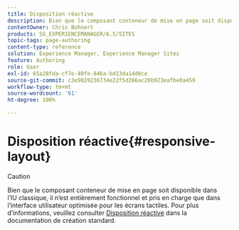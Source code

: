 ```yaml
---
title: Disposition réactive
description: Bien que le composant conteneur de mise en page soit disponible dans l’IU classique, il n’est entièrement fonctionnel et pris en charge que dans l’interface utilisateur optimisée pour les écrans tactiles.
contentOwner: Chris Bohnert
products: SG_EXPERIENCEMANAGER/6.5/SITES
topic-tags: page-authoring
content-type: reference
solution: Experience Manager, Experience Manager Sites
feature: Authoring
role: User
exl-id: 65a28fda-cf7e-40fe-846a-bd13da14d0ce
source-git-commit: c3e9029236734e22f5d266ac26b923eafbe0a459
workflow-type: tm+mt
source-wordcount: '61'
ht-degree: 100%

---
```


# Disposition réactive{#responsive-layout}

>[!CAUTION]
>
>Bien que le composant conteneur de mise en page soit disponible dans l’IU classique, il n’est entièrement fonctionnel et pris en charge que dans l’interface utilisateur optimisée pour les écrans tactiles. Pour plus d’informations, veuillez consulter [Disposition réactive](/help/sites-authoring/responsive-layout.md) dans la documentation de création standard.
